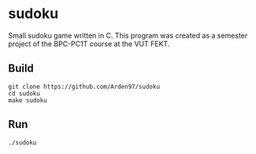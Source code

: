 # sudoku
Small sudoku game written in C. This program was created as a semester project of the BPC-PC1T course at the VUT FEKT.

## Build
```
git clone https://github.com/Arden97/sudoku
cd sudoku
make sudoku
```
## Run
```
./sudoku
```
